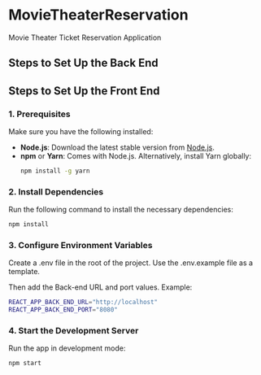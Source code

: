 # MovieTheaterReservation
Movie Theater Ticket Reservation Application

## Steps to Set Up the Back End



## Steps to Set Up the Front End
### 1. Prerequisites
Make sure you have the following installed:
- **Node.js**: Download the latest stable version from [Node.js](https://nodejs.org).
- **npm** or **Yarn**: Comes with Node.js. Alternatively, install Yarn globally:
  ```bash
  npm install -g yarn


### 2. Install Dependencies
Run the following command to install the necessary dependencies:
```bash
npm install
```

### 3. Configure Environment Variables
Create a .env file in the root of the project. Use the .env.example file as a template. 

Then add the Back-end URL and port values.
Example:
```bash
REACT_APP_BACK_END_URL="http://localhost"
REACT_APP_BACK_END_PORT="8080"
```

### 4. Start the Development Server
Run the app in development mode:
```bash
npm start
```
